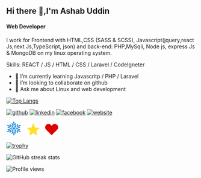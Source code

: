 <!--  ![Web Developer](https://arturssmirnovs.github.io/github-profile-readme-generator/images/banner.png) -->

## Hi there 👋,I'm Ashab Uddin
#### Web Developer

I work for Frontend with HTML,CSS (SASS & SCSS), Javascript(jquery,react Js,next Js,TypeScript, json) and back-end: PHP,MySqli, Node js, express Js & MongoDB on my linux operating system.

Skills: REACT / JS / HTML / CSS / Laravel / CodeIgneter

- 🌱 I’m currently learning Javascritp / PHP / Laravel 
- 👯 I’m looking to collaborate on github 
- 💬 Ask me about Linux and web development 

<!-- ![Anurag's GitHub stats](https://github-readme-stats.vercel.app/api?username=ashab20&show_icons=true&theme=radical) -->

[![Top Langs](https://github-readme-stats.vercel.app/api/top-langs/?username=ashab20&layout=compact)](https://github.com/anuraghazra/github-readme-stats)


[<img src='https://cdn.jsdelivr.net/npm/simple-icons@3.0.1/icons/github.svg' alt='github' height='40'>](https://github.com/ashab20)  [<img src='https://cdn.jsdelivr.net/npm/simple-icons@3.0.1/icons/linkedin.svg' alt='linkedin' height='40'>](https://www.linkedin.com/in/ashabuddin20/)  [<img src='https://cdn.jsdelivr.net/npm/simple-icons@3.0.1/icons/facebook.svg' alt='facebook' height='40'>](https://www.facebook.com/ashab4)  [<img src='https://cdn.jsdelivr.net/npm/simple-icons@3.0.1/icons/icloud.svg' alt='website' height='40'>](https://ashabuddin.netlify.app/)  

<a href='https://archiveprogram.github.com/'><img src='https://raw.githubusercontent.com/acervenky/animated-github-badges/master/assets/acbadge.gif' width='40' height='40'></a> <a href='https://stars.github.com/'><img src='https://raw.githubusercontent.com/acervenky/animated-github-badges/master/assets/starbadge.gif' width='35' height='35'></a> <a href='https://docs.github.com/en/github/supporting-the-open-source-community-with-github-sponsors'><img src='https://raw.githubusercontent.com/acervenky/animated-github-badges/master/assets/sponsorbadge.gif' width='35' height='35'></a> 

[![trophy](https://github-profile-trophy.vercel.app/?username=ashab20)](https://github.com/ryo-ma/github-profile-trophy)

<!-- 
![Anurag's GitHub stats](https://github-readme-stats.vercel.app/api?username=ashab20&hide=contribs,prs)
  -->

![GitHub streak stats](https://streak-stats.demolab.com/?user=ashab20)  

![Profile views](https://gpvc.arturio.dev/ashab20)  
